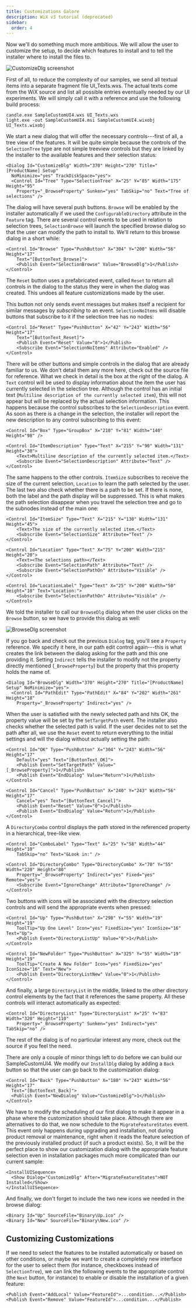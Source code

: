 ```yaml
---
title: Customizations Galore
description: WiX v3 tutorial (deprecated)
sidebar:
  order: 4
---
```


Now we'll do something much more ambitious. We will allow the user to customize the setup, to decide which features to install and to tell the installer where to install the files to.

![CustomizeDlg screenshot](../CustomFeatures.png)

First of all, to reduce the complexity of our samples, we send all textual items into a separate fragment file UI_Texts.wxs. The actual texts come from the WiX source and list all possible entries eventually needed by our UI experiments. We will simply call it with a reference and use the following build process:

    candle.exe SampleCustomUI4.wxs UI_Texts.wxs
    light.exe -out SampleCustomUI4.msi SampleCustomUI4.wixobj UI_Texts.wixobj

We start a new dialog that will offer the necessary controls---first of all, a tree view of the features. It will be quite simple because the controls of the `SelectionTree` type are not simple treeview controls but they are linked by the installer to the available features and their selection status:

    <Dialog Id="CustomizeDlg" Width="370" Height="270" Title="[ProductName] Setup"
      NoMinimize="yes" TrackDiskSpace="yes">
      <Control Id="Tree" Type="SelectionTree" X="25" Y="85" Width="175" Height="95"
        Property="_BrowseProperty" Sunken="yes" TabSkip="no" Text="Tree of selections" />

The dialog will have several push buttons. `Browse` will be enabled by the installer automatically if we used the `ConfigurableDirectory` attribute in the `Feature` tag. There are several control events to be used in relation to selection trees, `SelectionBrowse` will launch the specified browse dialog so that the user can modify the path to install to. We'll return to this browse dialog in a short while:

    <Control Id="Browse" Type="PushButton" X="304" Y="200" Width="56" Height="17"
        Text="[ButtonText_Browse]">
        <Publish Event="SelectionBrowse" Value="BrowseDlg">1</Publish>
    </Control>

The `Reset` button uses a prefabricated event, called `Reset` to return all controls in the dialog to the status they were in when the dialog was created. This undoes all feature customizations made by the user.

This button not only sends event messages but makes itself a recipient for similar messages by _subscribing_ to an event. `SelectionNoItems` will disable buttons that subscribe to it if the selection tree has no nodes:

    <Control Id="Reset" Type="PushButton" X="42" Y="243" Width="56" Height="17"
        Text="[ButtonText_Reset]">
        <Publish Event="Reset" Value="0">1</Publish>
        <Subscribe Event="SelectionNoItems" Attribute="Enabled" />
    </Control>

There will be other buttons and simple controls in the dialog that are already familiar to us. We don't detail them any more here, check out the source file for reference. What we check in detail is the box at the right of the dialog. A `Text` control will be used to display information about the item the user has currently selected in the selection tree. Although the control has an initial text (`Multiline description of the currently selected item`), this will not appear but will be replaced by the actual selection information. This happens because the control subscribes to the `SelectionDescription` event. As soon as there is a change in the selection, the installer will report the new description to any control subscribing to this event:

    <Control Id="Box" Type="GroupBox" X="210" Y="81" Width="140" Height="98" />

    <Control Id="ItemDescription" Type="Text" X="215" Y="90" Width="131" Height="30">
        <Text>Multiline description of the currently selected item.</Text>
        <Subscribe Event="SelectionDescription" Attribute="Text" />
    </Control>

The same happens to the other controls. `ItemSize` subscribes to receive the size of the current selection, `Location` to learn the path selected by the user. The last two also check whether there is a path to be set. If there is none, both the label and the path display will be suppressed. This is what makes the path selection disappear when you travel the selection tree and go to the subnodes instead of the main one:

    <Control Id="ItemSize" Type="Text" X="215" Y="130" Width="131" Height="45">
        <Text>The size of the currently selected item.</Text>
        <Subscribe Event="SelectionSize" Attribute="Text" />
    </Control>

    <Control Id="Location" Type="Text" X="75" Y="200" Width="215" Height="20">
        <Text><The selections path></Text>
        <Subscribe Event="SelectionPath" Attribute="Text" />
        <Subscribe Event="SelectionPathOn" Attribute="Visible" />
    </Control>

    <Control Id="LocationLabel" Type="Text" X="25" Y="200" Width="50" Height="10" Text="Location:">
        <Subscribe Event="SelectionPathOn" Attribute="Visible" />
    </Control>

We told the installer to call our `BrowseDlg` dialog when the user clicks on the `Browse` button, so we have to provide this dialog as well:

![BrowseDlg screenshot](../CustomBrowse.png)

If you go back and check out the previous `Dialog` tag, you'll see a `Property` reference. We specify it here, in our path edit control again---this is what creates the link between the dialog asking for the path and this one providing it. Setting `Indirect` tells the installer to modify not the property directly mentioned (`_BrowseProperty`) but the property that this property holds the name of.

    <Dialog Id="BrowseDlg" Width="370" Height="270" Title="[ProductName] Setup" NoMinimize="yes">
      <Control Id="PathEdit" Type="PathEdit" X="84" Y="202" Width="261" Height="18"
        Property="_BrowseProperty" Indirect="yes" />

When the user is satisfied with the newly selected path and hits OK, the property value will be set by the `SetTargetPath` event. The installer also checks whether the selected path is valid. If the user decides not to set the path after all, we use the `Reset` event to return everything to the initial settings and will the dialog without actually setting the path:

    <Control Id="OK" Type="PushButton" X="304" Y="243" Width="56" Height="17"
        Default="yes" Text="[ButtonText_OK]">
        <Publish Event="SetTargetPath" Value="[_BrowseProperty]">1</Publish>
        <Publish Event="EndDialog" Value="Return">1</Publish>
    </Control>

    <Control Id="Cancel" Type="PushButton" X="240" Y="243" Width="56" Height="17"
        Cancel="yes" Text="[ButtonText_Cancel]">
        <Publish Event="Reset" Value="0">1</Publish>
        <Publish Event="EndDialog" Value="Return">1</Publish>
    </Control>


A `DirectoryCombo` control displays the path stored in the referenced property in a hierarchical, tree-like view.

    <Control Id="ComboLabel" Type="Text" X="25" Y="58" Width="44" Height="10"
        TabSkip="no" Text="&Look in:" />

    <Control Id="DirectoryCombo" Type="DirectoryCombo" X="70" Y="55" Width="220" Height="80"
        Property="_BrowseProperty" Indirect="yes" Fixed="yes" Remote="yes">
        <Subscribe Event="IgnoreChange" Attribute="IgnoreChange" />
    </Control>

Two buttons with icons will be associated with the directory selection controls and will send the appropriate events when pressed:

    <Control Id="Up" Type="PushButton" X="298" Y="55" Width="19" Height="19"
        ToolTip="Up One Level" Icon="yes" FixedSize="yes" IconSize="16" Text="Up">
        <Publish Event="DirectoryListUp" Value="0">1</Publish>
    </Control>

    <Control Id="NewFolder" Type="PushButton" X="325" Y="55" Width="19" Height="19"
        ToolTip="Create A New Folder" Icon="yes" FixedSize="yes" IconSize="16" Text="New">
        <Publish Event="DirectoryListNew" Value="0">1</Publish>
    </Control>

And finally, a large `DirectoryList` in the middle, linked to the other directory control elements by the fact that it references the same property. All these controls will interact automatically as expected:

    <Control Id="DirectoryList" Type="DirectoryList" X="25" Y="83" Width="320" Height="110"
        Property="_BrowseProperty" Sunken="yes" Indirect="yes" TabSkip="no" />

The rest of the dialog is of no particular interest any more, check out the source if you feel the need.

There are only a couple of minor things left to do before we can build our SampleCustomUI4. We modify our `InstallDlg` dialog by adding a `Back` button so that the user can go back to the customization dialog:

    <Control Id="Back" Type="PushButton" X="180" Y="243" Width="56" Height="17"
      Text="[ButtonText_Back]">
      <Publish Event="NewDialog" Value="CustomizeDlg">1</Publish>
    </Control>

We have to modify the scheduling of our first dialog to make it appear in a phase where the customization should take place. Although there are alternatives to do that, we now schedule to the `MigrateFeatureStates` event. This event only happens during upgrading and installation, not during product removal or maintenance, right when it reads the feature selection of the previously installed product (if such a product exists). So, it will be the perfect place to show our customization dialog with the appropriate feature selection even in installation packages much more complicated than our current sample:

    <InstallUISequence>
      <Show Dialog="CustomizeDlg" After="MigrateFeatureStates">NOT Installed</Show>
    </InstallUISequence>

And finally, we don't forget to include the two new icons we needed in the browse dialog:

    <Binary Id="Up" SourceFile="Binary\Up.ico" />
    <Binary Id="New" SourceFile="Binary\New.ico" />

## Customizing Customizations

If we need to select the features to be installed automatically or based on other conditions, or maybe we want to create a completely new interface for the user to select them (for instance, checkboxes instead of `SelectionTree`), we can link the following events to the appropriate control (the `Next` button, for instance) to enable or disable the installation of a given feature:

    <Publish Event="AddLocal" Value="FeatureId">...condition...</Publish>
    <Publish Event="Remove" Value="FeatureId">...condition...</Publish>
